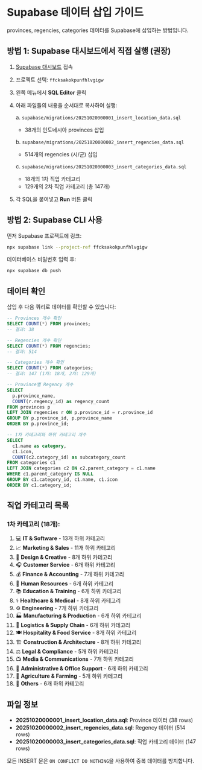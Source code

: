 # Supabase 데이터 삽입 가이드

provinces, regencies, categories 데이터를 Supabase에 삽입하는 방법입니다.

## 방법 1: Supabase 대시보드에서 직접 실행 (권장)

1. [Supabase 대시보드](https://supabase.com/dashboard) 접속
2. 프로젝트 선택: `ffcksakokpunfhlvgigw`
3. 왼쪽 메뉴에서 **SQL Editor** 클릭
4. 아래 파일들의 내용을 순서대로 복사하여 실행:

   a. `supabase/migrations/20251020000001_insert_location_data.sql`
   - 38개의 인도네시아 provinces 삽입

   b. `supabase/migrations/20251020000002_insert_regencies_data.sql`
   - 514개의 regencies (시/군) 삽입

   c. `supabase/migrations/20251020000003_insert_categories_data.sql`
   - 18개의 1차 직업 카테고리
   - 129개의 2차 직업 카테고리 (총 147개)

5. 각 SQL을 붙여넣고 **Run** 버튼 클릭

## 방법 2: Supabase CLI 사용

먼저 Supabase 프로젝트에 링크:

```bash
npx supabase link --project-ref ffcksakokpunfhlvgigw
```

데이터베이스 비밀번호 입력 후:

```bash
npx supabase db push
```

## 데이터 확인

삽입 후 다음 쿼리로 데이터를 확인할 수 있습니다:

```sql
-- Provinces 개수 확인
SELECT COUNT(*) FROM provinces;
-- 결과: 38

-- Regencies 개수 확인
SELECT COUNT(*) FROM regencies;
-- 결과: 514

-- Categories 개수 확인
SELECT COUNT(*) FROM categories;
-- 결과: 147 (1차: 18개, 2차: 129개)

-- Province별 Regency 개수
SELECT
  p.province_name,
  COUNT(r.regency_id) as regency_count
FROM provinces p
LEFT JOIN regencies r ON p.province_id = r.province_id
GROUP BY p.province_id, p.province_name
ORDER BY p.province_id;

-- 1차 카테고리와 하위 카테고리 개수
SELECT
  c1.name as category,
  c1.icon,
  COUNT(c2.category_id) as subcategory_count
FROM categories c1
LEFT JOIN categories c2 ON c2.parent_category = c1.name
WHERE c1.parent_category IS NULL
GROUP BY c1.category_id, c1.name, c1.icon
ORDER BY c1.category_id;
```

## 직업 카테고리 목록

### 1차 카테고리 (18개):

1. 💻 **IT & Software** - 13개 하위 카테고리
2. 📈 **Marketing & Sales** - 11개 하위 카테고리
3. 🎨 **Design & Creative** - 8개 하위 카테고리
4. 🎧 **Customer Service** - 6개 하위 카테고리
5. 💰 **Finance & Accounting** - 7개 하위 카테고리
6. 👥 **Human Resources** - 6개 하위 카테고리
7. 📚 **Education & Training** - 6개 하위 카테고리
8. ⚕️ **Healthcare & Medical** - 8개 하위 카테고리
9. ⚙️ **Engineering** - 7개 하위 카테고리
10. 🏭 **Manufacturing & Production** - 6개 하위 카테고리
11. 🚚 **Logistics & Supply Chain** - 6개 하위 카테고리
12. 🍽️ **Hospitality & Food Service** - 8개 하위 카테고리
13. 🏗️ **Construction & Architecture** - 8개 하위 카테고리
14. ⚖️ **Legal & Compliance** - 5개 하위 카테고리
15. 📺 **Media & Communications** - 7개 하위 카테고리
16. 📁 **Administrative & Office Support** - 6개 하위 카테고리
17. 🌾 **Agriculture & Farming** - 5개 하위 카테고리
18. 📌 **Others** - 6개 하위 카테고리

## 파일 정보

- **20251020000001_insert_location_data.sql**: Province 데이터 (38 rows)
- **20251020000002_insert_regencies_data.sql**: Regency 데이터 (514 rows)
- **20251020000003_insert_categories_data.sql**: 직업 카테고리 데이터 (147 rows)

모든 INSERT 문은 `ON CONFLICT DO NOTHING`을 사용하여 중복 데이터를 방지합니다.
